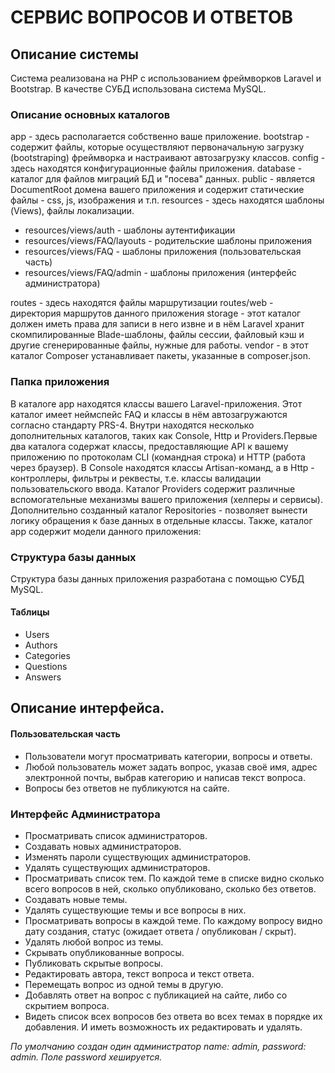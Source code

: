 # СЕРВИС ВОПРОСОВ И ОТВЕТОВ

## Описание системы
Система реализована на PHP с использованием фреймворков Laravel и Bootstrap. В качестве СУБД использована система MySQL.


### Описание основных каталогов
app - здесь располагается собственно ваше приложение.
bootstrap - содержит файлы, которые осуществляют первоначальную загрузку (bootstraping) фреймворка и настраивают автозагрузку классов.
config - здесь находятся конфигурационные файлы приложения.
database - каталог для файлов миграций БД и "посева" данных.
public - является DocumentRoot домена вашего приложения и содержит статические файлы - css, js, изображения и т.п.
resources - здесь находятся шаблоны (Views), файлы локализации.
- resources/views/auth - шаблоны аутентификации
- resources/views/FAQ/layouts - родительские шаблоны приложения
- resources/views/FAQ - шаблоны приложения (пользовательская часть)
- resources/views/FAQ/admin - шаблоны приложения (интерфейс администратора)

routes - здесь находятся файлы маршрутизации
routes/web - директория маршрутов данного приложения
storage - этот каталог должен иметь права для записи в него извне и в нём Laravel хранит скомпилированные Blade-шаблоны, файлы сессии, файловый кэш и другие сгенерированные файлы, нужные для работы.
vendor - в этот каталог Composer устанавливает пакеты, указанные в composer.json.

### Папка приложения
В каталоге app находятся классы вашего Laravel-приложения. Этот каталог имеет неймспейс FAQ и классы в нём автозагружаются согласно стандарту 
PRS-4. Внутри находятся несколько дополнительных каталогов, таких как Console, Http и Providers.Первые два каталога содержат классы, предоставляющие API к вашему приложению по протоколам CLI (командная строка) и HTTP (работа через браузер). В Console находятся классы Artisan-команд, а в Http - контроллеры, фильтры и реквесты, т.е. классы 
валидации пользовательского ввода. Каталог Providers содержит различные вспомогательные механизмы вашего приложения (хелперы и сервисы). 
Дополнительно созданный каталог Repositories - позволяет вынести логику обращения к базе данных в отдельные классы. Также, каталог app содержит модели данного приложения:

### Структура базы данных
Структура базы данных приложения разработана с помощью СУБД MySQL.
####  Таблицы
- Users
- Authors
- Categories
- Questions
- Answers

## Описание интерфейса.


#### Пользовательская часть
- Пользователи могут просматривать категории, вопросы и ответы.
- Любой пользователь может задать вопрос, указав своё имя, адрес электронной почты, выбрав категорию и написав текст вопроса.
- Вопросы без ответов не публикуются на сайте.

### Интерфейс Администратора

- Просматривать список администраторов.
- Создавать новых администраторов.
- Изменять пароли существующих администраторов.
- Удалять существующих администраторов.
- Просматривать список тем. По каждой теме в списке видно сколько всего вопросов в ней, сколько опубликовано, сколько без ответов.
- Создавать новые темы.
- Удалять существующие темы и все вопросы в них.
- Просматривать вопросы в каждой теме. По каждому вопросу видно дату создания, статус (ожидает ответа / опубликован / скрыт).
- Удалять любой вопрос из темы.
- Скрывать опубликованные вопросы.
- Публиковать скрытые вопросы.
- Редактировать автора, текст вопроса и текст ответа.
- Перемещать вопрос из одной темы в другую.
- Добавлять ответ на вопрос с публикацией на сайте, либо со скрытием вопроса.
- Видеть список всех вопросов без ответа во всех темах в порядке их добавления. И иметь возможность их редактировать и удалять.

*По умолчанию создан один администратор  name: admin, password: admin.
Поле password хешируется.*

